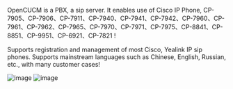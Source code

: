 OpenCUCM is a PBX, a sip server.
It enables use of Cisco IP Phone, CP-7905、CP-7906、CP-7911、CP-7940、CP-7941、CP-7942、CP-7960、CP-7961、CP-7962、CP-7965、CP-7970、CP-7971、CP-7975、CP-8841、CP-8851、CP-9951、CP-6921、CP-7821 !

Supports registration and management of most Cisco, Yealink IP sip phones. 
Supports mainstream languages ​​such as Chinese, English, Russian, etc., 
with many customer cases!

![image](https://github.com/user-attachments/assets/200f2cf5-e994-4b6f-96b8-e6c7a7c5d73a)
![image](https://github.com/user-attachments/assets/b1802585-119f-45db-b5e4-a5c563a9811c)
